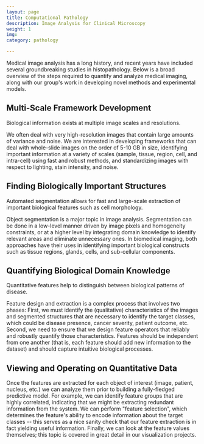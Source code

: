 ```yaml
---
layout: page
title: Computational Pathology
description: Image Analysis for Clinical Microscopy
weight: 1
img: 
category: pathology

---
```


Medical image analysis has a long history, and recent years have included several groundbreaking studies in histopathology. 
Below is a broad overview of the steps required to quantify and analyze medical imaging, along with our group's work in developing novel methods and experimental models.

## Multi-Scale Framework Development

<div class="row">
    <div class="col-sm mt-3 mt-md-0">
        <img class="img-fluid rounded z-depth-1" src="{{ '/assets/img/image_processing_card.png' | relative_url }}" alt="" title="image processing"/>
    </div>
</div>
<div class="caption">
    Biological information exists at multiple image scales and resolutions.
</div>

We often deal with very high-resolution images that contain large amounts of variance and noise.
We are interested in developing frameworks that can deal with whole-slide images on the order of 5-10 GB in size, identifying important information at a variety of scales (sample, tissue, region, cell, and intra-cell) using fast and robust methods, and standardizing images with respect to lighting, stain intensity, and noise.

## Finding Biologically Important Structures

<div class="row">
    <div class="col-sm mt-3 mt-md-0">
        <img class="img-fluid rounded z-depth-1" src="{{ '/assets/img/object_segmentation_card.png' | relative_url }}" alt="" title="image processing"/>
    </div>
</div>
<div class="caption">
    Automated segmentation allows for fast and large-scale extraction of important biological features such as cell morphology.
</div>

Object segmentation is a major topic in image analysis.
Segmentation can be done in a low-level manner driven by image pixels and homogeneity constraints, or at a higher level by integrating domain knowledge to identify relevant areas and eliminate unnecessary ones.
In biomedical imaging, both approaches have their uses in identifying important biological constructs such as tissue regions, glands, cells, and sub-cellular components.

## Quantifying Biological Domain Knowledge

<div class="row">
    <div class="col-sm mt-3 mt-md-0">
        <img class="img-fluid rounded z-depth-1" src="{{ '/assets/img/feature_extraction_card.png' | relative_url }}" alt="" title="image processing"/>
    </div>
</div>
<div class="caption">
    Quantitative features help to distinguish between biological patterns of disease.
</div>

Feature design and extraction is a complex process that involves two phases:
First, we must identify the (qualitative) characteristics of the images and segmented structures that are necessary to identify the target classes, which could be disease presence, cancer severity, patient outcome, etc.
Second, we need to ensure that we design feature operators that reliably and robustly quantify those characteristics.
Features should be independent from one another (that is, each feature should add new information to the dataset) and should capture intuitive biological processes.

## Viewing and Operating on Quantitative Data

Once the features are extracted for each object of interest (image, patient, nucleus, etc.) we can analyze them prior to building a fully-fledged predictive model. 
For example, we can identify feature groups that are highly correlated, indicating that we might be extracting redundant information from the system. 
We can perform "feature selection", which determines the feature's ability to encode information about the target classes -- this serves as a nice sanity check that our feature extraction is in fact yielding useful information.
Finally, we can look at the feature values themselves; this topic is covered in great detail in our visualization projects.
